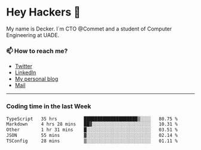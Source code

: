 # Hey Hackers 👋

My name is Decker. I`m CTO @Commet and a student of Computer Engineering at UADE.

### 📫 How to reach me?
- [Twitter](https://x.com/0xDecker) 
- [LinkedIn](https://www.linkedin.com/in/decker-urbano/) 
- [My personal blog](http://decker.sh) 
- [Mail](mailto:me@decker.sh)

---

### Coding time in the last Week

<!--START_SECTION:waka-->

```txt
TypeScript   35 hrs          ████████████████████▒░░░░   80.75 %
Markdown     4 hrs 28 mins   ██▓░░░░░░░░░░░░░░░░░░░░░░   10.31 %
Other        1 hr 31 mins    █░░░░░░░░░░░░░░░░░░░░░░░░   03.51 %
JSON         55 mins         ▓░░░░░░░░░░░░░░░░░░░░░░░░   02.14 %
TSConfig     28 mins         ▒░░░░░░░░░░░░░░░░░░░░░░░░   01.11 %
```

<!--END_SECTION:waka-->
